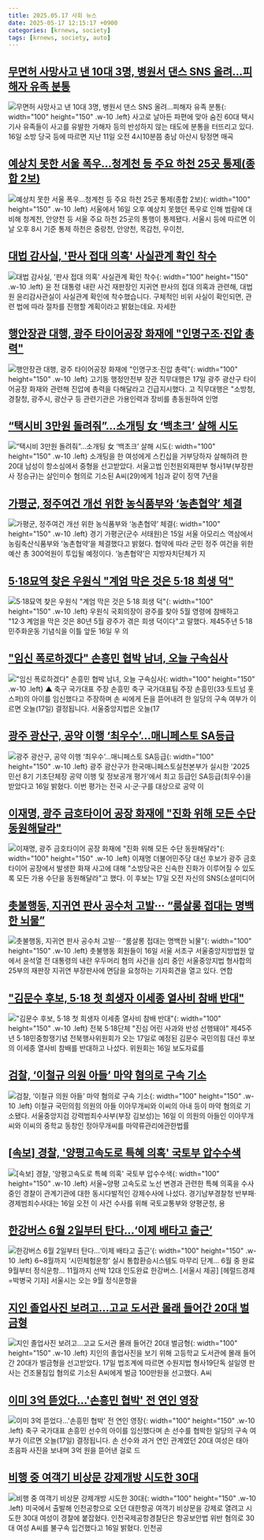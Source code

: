 ```yaml
---
title: 2025.05.17 사회 뉴스
date: 2025-05-17 12:15:17 +0900
categories: [krnews, society]
tags: [krnews, society, auto]
---
```

## [무면허 사망사고 낸 10대 3명, 병원서 댄스 SNS 올려…피해자 유족 분통](https://n.news.naver.com/mnews/article/081/0003541909)

![무면허 사망사고 낸 10대 3명, 병원서 댄스 SNS 올려…피해자 유족 분통](https://mimgnews.pstatic.net/image/origin/081/2025/05/16/3541909.jpg?type=nf220_150){: width="100" height="150" .w-10 .left}
사고로 날아든 파편에 맞아 숨진 60대 택시 기사 유족들이 사고를 유발한 가해자 등의 반성하지 않는 태도에 분통을 터뜨리고 있다. 16일 소방 당국 등에 따르면 지난 11일 오전 4시10분쯤 충남 아산시 탕정면 매곡

## [예상치 못한 서울 폭우…청계천 등 주요 하천 25곳 통제(종합 2보)](https://n.news.naver.com/mnews/article/277/0005593982)

![예상치 못한 서울 폭우…청계천 등 주요 하천 25곳 통제(종합 2보)](https://mimgnews.pstatic.net/image/origin/277/2025/05/16/5593982.jpg?type=nf220_150){: width="100" height="150" .w-10 .left}
서울에서 16일 오후 예상치 못했던 폭우로 인해 범람에 대비해 청계천, 안양천 등 서울 주요 하천 25곳의 통행이 통제됐다. 서울시 등에 따르면 이날 오후 8시 기준 통제 하천은 중랑천, 안양천, 목감천, 우이천,

## [대법 감사실, '판사 접대 의혹'  사실관계 확인 착수](https://n.news.naver.com/mnews/article/422/0000741087)

![대법 감사실, '판사 접대 의혹'  사실관계 확인 착수](https://mimgnews.pstatic.net/image/origin/422/2025/05/16/741087.jpg?type=nf220_150){: width="100" height="150" .w-10 .left}
윤 전 대통령 내란 사건 재판장인 지귀연 판사의 접대 의혹과 관련해, 대법원 윤리감사관실이 사실관계 확인에 착수했습니다. 구체적인 비위 사실이 확인되면, 관련 법에 따라 절차를 진행할 계획이라고 밝혔는데요. 자세한

## [행안장관 대행, 광주 타이어공장 화재에 "인명구조·진압 총력"](https://n.news.naver.com/mnews/article/008/0005195368)

![행안장관 대행, 광주 타이어공장 화재에 "인명구조·진압 총력"](https://mimgnews.pstatic.net/image/origin/008/2025/05/17/5195368.jpg?type=nf220_150){: width="100" height="150" .w-10 .left}
고기동 행정안전부 장관 직무대행은 17일 광주 광산구 타이어공장 화재와 관련해 진압에 총력을 다해달라고 긴급지시했다. 고 직무대행은 "소방청, 경찰청, 광주시, 광산구 등 관련기관은 가용인력과 장비를 총동원하여 인명

## [“택시비 3만원 돌려줘”…소개팅 女 ‘백초크’ 살해 시도](https://n.news.naver.com/mnews/article/005/0001776849)

![“택시비 3만원 돌려줘”…소개팅 女 ‘백초크’ 살해 시도](https://mimgnews.pstatic.net/image/origin/005/2025/05/17/1776849.jpg?type=nf220_150){: width="100" height="150" .w-10 .left}
소개팅을 한 여성에게 스킨십을 거부당하자 살해하려 한 20대 남성이 항소심에서 중형을 선고받았다. 서울고법 인천원외재판부 형사1부(부장판사 정승규)는 살인미수 혐의로 기소된 A씨(29)에게 1심과 같이 징역 7년을

## [가평군, 정주여건 개선 위한 농식품부와 ‘농촌협약’ 체결](https://n.news.naver.com/mnews/article/662/0000068807)

![가평군, 정주여건 개선 위한 농식품부와 ‘농촌협약’ 체결](https://mimgnews.pstatic.net/image/origin/662/2025/05/16/68807.jpg?type=nf220_150){: width="100" height="150" .w-10 .left}
경기 가평군(군수 서태원)은 15일 서울 아모리스 역삼에서 농림축산식품부와 ‘농촌협약’을 체결했다고 밝혔다. 협약에 따라 군민 정주 여건을 위한 예산 총 300억원이 투입될 예정이다. ‘농촌협약’은 지방자치단체가 지

## [5·18묘역 찾은 우원식 "계엄 막은 것은 5·18 희생 덕"](https://n.news.naver.com/mnews/article/421/0008255507)

![5·18묘역 찾은 우원식 "계엄 막은 것은 5·18 희생 덕"](https://mimgnews.pstatic.net/image/origin/421/2025/05/16/8255507.jpg?type=nf220_150){: width="100" height="150" .w-10 .left}
우원식 국회의장이 광주를 찾아 5월 영령에 참배하고 "12·3 계엄을 막은 것은 80년 5월 광주가 겪은 희생 덕이다"고 말했다. 제45주년 5·18민주화운동 기념식을 이틀 앞둔 16일 우 의

## ["임신 폭로하겠다" 손흥민 협박 남녀, 오늘 구속심사](https://n.news.naver.com/mnews/article/055/0001258692)

!["임신 폭로하겠다" 손흥민 협박 남녀, 오늘 구속심사](https://mimgnews.pstatic.net/image/origin/055/2025/05/17/1258692.jpg?type=nf220_150){: width="100" height="150" .w-10 .left}
▲ 축구 국가대표 주장 손흥민 축구 국가대표팀 주장 손흥민(33·토트넘 홋스퍼)의 아이를 임신했다고 주장하며 손 씨에게 돈을 뜯어내려 한 일당의 구속 여부가 이르면 오늘(17일) 결정됩니다. 서울중앙지법은 오늘(17

## [광주 광산구, 공약 이행 ‘최우수’…매니페스토 SA등급](https://n.news.naver.com/mnews/article/277/0005593923)

![광주 광산구, 공약 이행 ‘최우수’…매니페스토 SA등급](https://mimgnews.pstatic.net/image/origin/277/2025/05/16/5593923.jpg?type=nf220_150){: width="100" height="150" .w-10 .left}
광주 광산구가 한국매니페스토실천본부가 실시한 '2025 민선 8기 기초단체장 공약 이행 및 정보공개 평가'에서 최고 등급인 SA등급(최우수)을 받았다고 16일 밝혔다. 이번 평가는 전국 시·군·구를 대상으로 공약 이

## [이재명, 광주 금호타이어 공장 화재에 "진화 위해 모든 수단 동원해달라"](https://n.news.naver.com/mnews/article/008/0005195383)

![이재명, 광주 금호타이어 공장 화재에 "진화 위해 모든 수단 동원해달라"](https://mimgnews.pstatic.net/image/origin/008/2025/05/17/5195383.jpg?type=nf220_150){: width="100" height="150" .w-10 .left}
이재명 더불어민주당 대선 후보가 광주 금호타이어 공장에서 발생한 화재 사고에 대해 "소방당국은 신속한 진화가 이루어질 수 있도록 모든 가용 수단을 동원해달라"고 했다. 이 후보는 17일 오전 자신의 SNS(소셜미디어

## [촛불행동, 지귀연 판사 공수처 고발··· “룸살롱 접대는 명백한 뇌물”](https://n.news.naver.com/mnews/article/021/0002710137)

![촛불행동, 지귀연 판사 공수처 고발··· “룸살롱 접대는 명백한 뇌물”](https://mimgnews.pstatic.net/image/origin/021/2025/05/17/2710137.jpg?type=nf220_150){: width="100" height="150" .w-10 .left}
촛불행동 회원들이 16일 서울 서초구 서울중앙지방법원 앞에서 윤석열 전 대통령의 내란 우두머리 혐의 사건을 심리 중인 서울중앙지법 형사합의25부의 재판장 지귀연 부장판사에 면담을 요청하는 기자회견을 열고 있다. 연합

## ["김문수 후보, 5·18 첫 희생자 이세종 열사비 참배 반대"](https://n.news.naver.com/mnews/article/001/0015392985)

!["김문수 후보, 5·18 첫 희생자 이세종 열사비 참배 반대"](https://mimgnews.pstatic.net/image/origin/001/2025/05/16/15392985.jpg?type=nf220_150){: width="100" height="150" .w-10 .left}
전북 5·18단체 "진심 어린 사과와 반성 선행돼야" 제45주년 5·18민중항쟁기념 전북행사위원회가 오는 17일로 예정된 김문수 국민의힘 대선 후보의 이세종 열사비 참배를 반대하고 나섰다. 위원회는 16일 보도자료를

## [검찰, ‘이철규 의원 아들’ 마약 혐의로 구속 기소](https://n.news.naver.com/mnews/article/028/0002746270)

![검찰, ‘이철규 의원 아들’ 마약 혐의로 구속 기소](https://mimgnews.pstatic.net/image/origin/028/2025/05/16/2746270.jpg?type=nf220_150){: width="100" height="150" .w-10 .left}
이철규 국민의힘 의원의 아들 이아무개씨와 이씨의 아내 등이 마약 혐의로 기소됐다. 서울중앙지검 강력범죄수사부(부장 김보성)는 16일 이 의원의 아들인 이아무개씨와 이씨의 중학교 동창인 정아무개씨를 마약류관리에관한법률

## [[속보] 경찰, '양평고속도로 특혜 의혹' 국토부 압수수색](https://n.news.naver.com/mnews/article/025/0003441346)

![[속보] 경찰, '양평고속도로 특혜 의혹' 국토부 압수수색](https://mimgnews.pstatic.net/image/origin/025/2025/05/16/3441346.jpg?type=nf220_150){: width="100" height="150" .w-10 .left}
서울~양평 고속도로 노선 변경과 관련한 특혜 의혹을 수사 중인 경찰이 관계기관에 대한 동시다발적인 강제수사에 나섰다. 경기남부경찰청 반부패·경제범죄수사대는 16일 오전 이 사건 수사를 위해 국토교통부와 양평군청, 용

## [한강버스 6월 2일부터 탄다…‘이제 배타고 출근’](https://n.news.naver.com/mnews/article/016/0002472300)

![한강버스 6월 2일부터 탄다…‘이제 배타고 출근’](https://mimgnews.pstatic.net/image/origin/016/2025/05/16/2472300.jpg?type=nf220_150){: width="100" height="150" .w-10 .left}
6~8월까지 ‘시민체험운항’ 실시 통합환승시스템도 마무리 단계… 6월 중 완료 9월부터 정식운항… 11월까지 선박 12대 인도완료 한강버스. [서울시 제공] [헤럴드경제=박병국 기자] 서울시는 오는 9월 정식운항을

## [지인 졸업사진 보려고…고교 도서관 몰래 들어간 20대 벌금형](https://n.news.naver.com/mnews/article/003/0013247526)

![지인 졸업사진 보려고…고교 도서관 몰래 들어간 20대 벌금형](https://mimgnews.pstatic.net/image/origin/003/2025/05/17/13247526.jpg?type=nf220_150){: width="100" height="150" .w-10 .left}
지인의 졸업사진을 보기 위해 고등학교 도서관에 몰래 들어간 20대가 벌금형을 선고받았다. 17일 법조계에 따르면 수원지법 형사19단독 설일영 판사는 건조물침입 혐의로 기소된 A씨에게 벌금 100만원을 선고했다. A씨

## [이미 3억 뜯었다…'손흥민 협박' 전 연인 영장](https://n.news.naver.com/mnews/article/055/0001258685)

![이미 3억 뜯었다…'손흥민 협박' 전 연인 영장](https://mimgnews.pstatic.net/image/origin/055/2025/05/17/1258685.jpg?type=nf220_150){: width="100" height="150" .w-10 .left}
축구 국가대표 손흥민 선수의 아이를 임신했다며 손 선수를 협박한 일당의 구속 여부가 이르면 오늘(17일) 결정됩니다. 손 선수와 과거 연인 관계였던 20대 여성은 태아 초음파 사진을 보내며 3억 원을 뜯어낸 걸로 드

## [비행 중 여객기 비상문 강제개방 시도한 30대](https://n.news.naver.com/mnews/article/022/0004036147)

![비행 중 여객기 비상문 강제개방 시도한 30대](https://mimgnews.pstatic.net/image/origin/022/2025/05/16/4036147.jpg?type=nf220_150){: width="100" height="150" .w-10 .left}
미국에서 출발해 인천공항으로 오던 대한항공 여객기 비상문을 강제로 열려고 시도한 30대 여성이 경찰에 붙잡혔다. 인천국제공항경찰단은 항공보안법 위반 혐의로 30대 여성 A씨를 불구속 입건했다고 16일 밝혔다. 인천공

